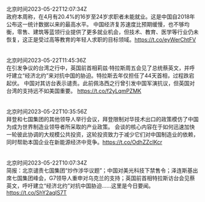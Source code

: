 北京时间2023-05-22T12:07:34Z<br>政府本周称，在4月有20.4%的16岁至24岁求职者未能就业。这是中国自2018年公布这一统计数据以来的最高水平。
中国经济复苏速度比预期缓慢，也不够均衡，零售、建筑等蓝领行业提供了更多就业机会，但技术、教育、医学等行业仍未恢复，这正是受过高等教育的年轻人求职的目标领域。https://t.co/eyWerChtFV<br><br><br>北京时间2023-05-22T11:45:36Z<br>在引发争议的台湾之行中，英国前首相莉兹·特拉斯周五会见了总统蔡英文，并呼吁建立“经济北约”来对抗中国的胁迫。特拉斯去年仅担任了44天首相，过程跌宕起伏。
中国对其访台表示谴责。此前佩洛西之行曾引发中国军演抗议，但英国对台湾的支持远不如美国重要。
https://t.co/f2yLqmPZMK<br><br><br>北京时间2023-05-22T10:35:56Z<br>拜登和七国集团的其他领导人举行会议，拜登限制对华技术出口的政策模仿了中国为成为世界制造业领导者所采取的产业政策。
会谈的核心内容在于如何迅速加快一轮彼此协调的大规模公共投资，这轮投资致力于减少它们对中国制造业的依赖，同时帮助本国企业在新能源经济中竞争。https://t.co/OdhZZcIKcr<br><br><br>北京时间2023-05-22T10:07:34Z<br>简报：北京谴责七国集团“炒作涉华议题”；中国对美光科技下禁售令；泽连斯基出席七国集团峰会，G7领导人重申对乌克兰的支持；英国前首相特拉斯访台会见蔡英文，呼吁建立“经济北约”对抗中国胁迫……这里是今日要闻。https://t.co/ShY2aqIS7T<br><br><br>